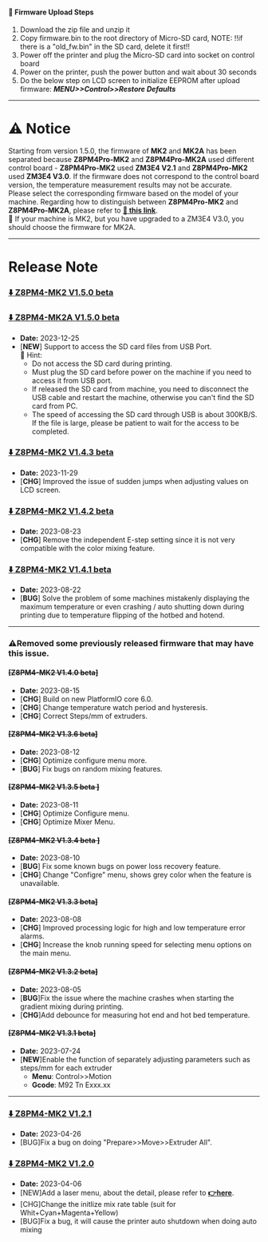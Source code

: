 #### :green_book: Firmware Upload Steps
1. Download the zip file and unzip it
2. Copy firmware.bin to the root directory of Micro-SD card, 
NOTE: !!if there is a "old_fw.bin" in the SD card, delete it first!!
3. Power off the printer and plug the Micro-SD card into socket on control board
4. Power on the printer, push the power button and wait about 30 seconds
5. Do the below step on LCD screen to initialize EEPROM after upload firmware:  ***MENU>>Control>>Restore Defaults***

----
# :warning: Notice
Starting from version 1.5.0, the firmware of **MK2** and **MK2A** has been separated because **Z8PM4Pro-MK2** and **Z8PM4Pro-MK2A** used different control board - **Z8PM4Pro-MK2** used **ZM3E4 V2.1** and **Z8PM4Pro-MK2** used **ZM3E4 V3.0**. If the firmware does not correspond to the control board version, the temperature measurement results may not be accurate.    
Please select the corresponding firmware based on the model of your machine. Regarding how to distinguish between **Z8PM4Pro-MK2** and **Z8PM4Pro-MK2A**, please refer to [**:link: this link**](https://github.com/ZONESTAR3D/Z8P/tree/main?tab=readme-ov-file#z8p-mk2-has-been-upgraded-to-z8p-mk2a-since-2024-the-main-upgrades-of-z8p-mk2a).    
:pushpin: If your machine is MK2, but you have upgraded to a ZM3E4 V3.0, you should choose the firmware for MK2A.

----
# Release Note
### [ :arrow_down: Z8PM4-MK2 V1.5.0 beta](./Z8PM4MK2_V1_5_0.zip)
### [ :arrow_down: Z8PM4-MK2A V1.5.0 beta](./Z8PM4MK2A_V1_5_0.zip)
- **Date:** 2023-12-25
- [**NEW**] Support to access the SD card files from USB Port.    
  :pushpin: Hint:      
  - Do not access the SD card during printing.
  - Must plug the SD card before power on the machine if you need to access it from USB port.
  - If released the SD card from machine, you need to disconnect the USB cable and restart the machine, otherwise you can't find the SD card from PC.
  - The speed of accessing the SD card through USB is about 300KB/S. If the file is large, please be patient to wait for the access to be completed.


### [ :arrow_down: Z8PM4-MK2 V1.4.3 beta](./Z8PM4MK2_V1_4_3.zip)
- **Date:** 2023-11-29
- [**CHG**] Improved the issue of sudden jumps when adjusting values on LCD screen.

### [ :arrow_down: Z8PM4-MK2 V1.4.2 beta](./Z8PM4MK2_V1_4_2.zip)
- **Date:** 2023-08-23
- [**CHG**] Remove the independent E-step setting since it is not very compatible with the color mixing feature. 

### [ :arrow_down: Z8PM4-MK2 V1.4.1 beta](./Z8PM4MK2_V1_4_1.zip)
- **Date:** 2023-08-22
- [**BUG**] Solve the problem of some machines mistakenly displaying the maximum temperature or even crashing / auto shutting down during printing due to temperature flipping of the hotbed and hotend.

-----
### :warning:Removed some previously released firmware that may have this issue.

#### ~~[Z8PM4-MK2 V1.4.0 beta]~~
- **Date:** 2023-08-15
- [**CHG**] Build on new PlatformIO core 6.0.
- [**CHG**] Change temperature watch period and hysteresis. 
- [**CHG**] Correct Steps/mm of extruders.

#### ~~[Z8PM4-MK2 V1.3.6 beta]~~
- **Date:** 2023-08-12
- [**CHG**] Optimize configure menu more.
- [**BUG**] Fix bugs on random mixing features.

#### ~~[Z8PM4-MK2 V1.3.5 beta ]~~
- **Date:** 2023-08-11
- [**CHG**] Optimize Configure menu.
- [**CHG**] Optimize Mixer Menu.

#### ~~[Z8PM4-MK2 V1.3.4 beta ]~~
- **Date:** 2023-08-10
- [**BUG**] Fix some known bugs on power loss recovery feature.
- [**CHG**] Change "Configre" menu, shows grey color when the feature is unavailable.

#### ~~[Z8PM4-MK2 V1.3.3 beta]~~
- **Date:** 2023-08-08
- [**CHG**] Improved processing logic for high and low temperature error alarms.
- [**CHG**] Increase the knob running speed for selecting menu options on the main menu.

#### ~~[Z8PM4-MK2 V1.3.2 beta]~~
- **Date:** 2023-08-05
- [**BUG**]Fix the issue where the machine crashes when starting the gradient mixing during printing. 
- [**CHG**]Add debounce for measuring hot end and hot bed temperature.

#### ~~[Z8PM4-MK2 V1.3.1 beta]~~
- **Date:** 2023-07-24
- [**NEW**]Enable the function of separately adjusting parameters such as steps/mm for each extruder    
  - **Menu**: Control>>Motion    
  - **Gcode**: M92 Tn Exxx.xx 

-----
### [:arrow_down: Z8PM4-MK2 V1.2.1](./Z8PM4MK2_V1_2_1.zip)
- **Date:** 2023-04-26
- [BUG]Fix a bug on doing "Prepare>>Move>>Extruder All".

### [:arrow_down: Z8PM4-MK2 V1.2.0](./Z8PM4MK2_V1_2_0.zip)
- **Date:** 2023-04-06
- [NEW]Add a laser menu, about the detail, please refer to [**:point_right:here**](https://github.com/ZONESTAR3D/Upgrade-kit-guide/tree/main/Laser_Engraving#two-turn-on-the-laser-engine-feature).
- [CHG]Change the initlize mix rate table (suit for Whit+Cyan+Magenta+Yellow)
- [BUG]Fix a bug, it will cause the printer auto shutdown when doing auto mixing
